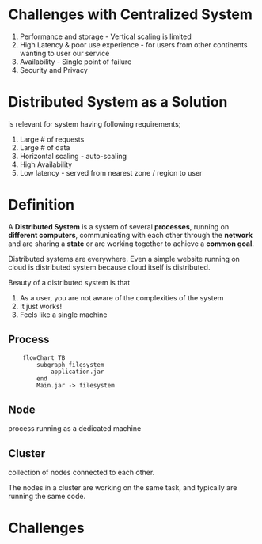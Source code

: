 # Challenges with Centralized System
1. Performance and storage - Vertical scaling is limited
2. High Latency & poor use experience - for users from other continents wanting to user our service 
3. Availability - Single point of failure
4. Security and Privacy

# Distributed System as a Solution
is relevant for system having following requirements;
1. Large # of requests
2. Large # of data
3. Horizontal scaling - auto-scaling
4. High Availability
5. Low latency - served from nearest zone / region to user

# Definition

A **Distributed System** is a system of several **processes**, running on **different computers**, communicating with each other through the **network** and are sharing a **state** or are working together to achieve a **common goal**.

Distributed systems are everywhere. Even a simple website running on cloud is distributed system because cloud itself is distributed.

Beauty of a distributed system is that
1. As a user, you are not aware of the complexities of the system
2. It just works!
3. Feels like a single machine

## Process
```mermaid
    flowChart TB
        subgraph filesystem
            application.jar
        end
        Main.jar -> filesystem
```

## Node
process running as a dedicated machine

## Cluster
collection of nodes connected to each other.

The nodes in a cluster are working on the same task, and typically are running the same code.

# Challenges
